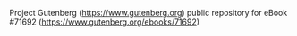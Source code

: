 Project Gutenberg (https://www.gutenberg.org) public repository
for eBook #71692 (https://www.gutenberg.org/ebooks/71692)
